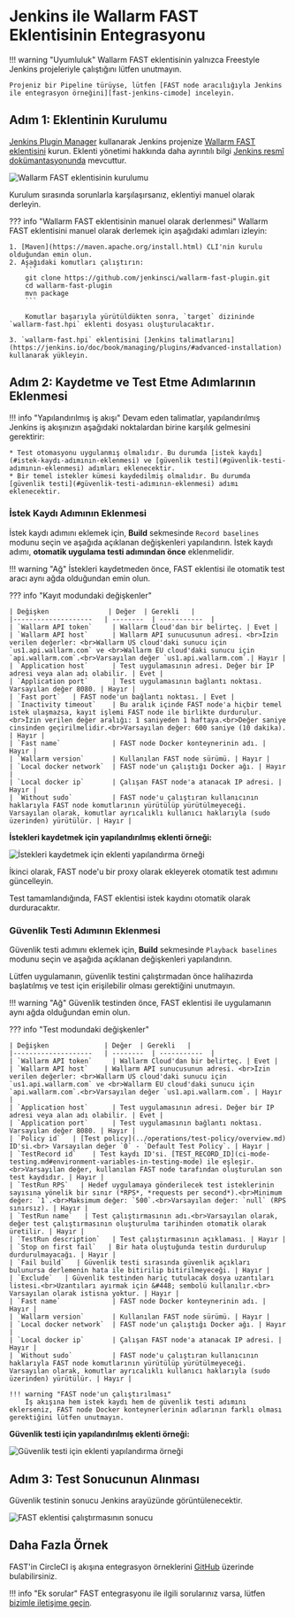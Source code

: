 [fast-node-token]:              ../operations/create-node.md
[fast-ci-mode-record]:          ci-mode-recording.md#environment-variables-in-recording-mode

[mail-to-us]:                   mailto:support@wallarm.com
[fast-examples-github]:         https://github.com/wallarm/fast-examples 

[jenkins-plugin-wallarm-fast]:   https://plugins.jenkins.io/wallarm-fast/

[jenkins-plugin-install]:       ../../images/fast/poc/common/examples/jenkins-plugin/jenkins-plugin-install.png
[jenkins-plugin-record-params]: ../../images/fast/poc/common/examples/jenkins-plugin/jenkins-plugin-record-params.png
[jenkins-plugin-playback-params]: ../../images/fast/poc/common/examples/jenkins-plugin/jenkins-plugin-playback-params.png
[jenkins-manage-plugin]:        https://jenkins.io/doc/book/managing/plugins/
[fast-example-jenkins-plugin-result]:  ../../images/fast/poc/common/examples/jenkins-plugin/jenkins-plugin-result.png
[fast-jenkins-cimode]:          examples/jenkins-cimode.md

# Jenkins ile Wallarm FAST Eklentisinin Entegrasyonu

!!! warning "Uyumluluk"
    Wallarm FAST eklentisinin yalnızca Freestyle Jenkins projeleriyle çalıştığını lütfen unutmayın.
    
    Projeniz bir Pipeline türüyse, lütfen [FAST node aracılığıyla Jenkins ile entegrasyon örneğini][fast-jenkins-cimode] inceleyin.

## Adım 1: Eklentinin Kurulumu

[Jenkins Plugin Manager][jenkins-manage-plugin] kullanarak Jenkins projenize [Wallarm FAST eklentisini][jenkins-plugin-wallarm-fast] kurun. Eklenti yönetimi hakkında daha ayrıntılı bilgi [Jenkins resmî dokümantasyonunda][jenkins-manage-plugin] mevcuttur.

![Wallarm FAST eklentisinin kurulumu][jenkins-plugin-install]

Kurulum sırasında sorunlarla karşılaşırsanız, eklentiyi manuel olarak derleyin.

??? info "Wallarm FAST eklentisinin manuel olarak derlenmesi"
    Wallarm FAST eklentisini manuel olarak derlemek için aşağıdaki adımları izleyin:

    1. [Maven](https://maven.apache.org/install.html) CLI'nin kurulu olduğundan emin olun.
    2. Aşağıdaki komutları çalıştırın:
        ```
        git clone https://github.com/jenkinsci/wallarm-fast-plugin.git
        cd wallarm-fast-plugin
        mvn package
        ```
        
        Komutlar başarıyla yürütüldükten sonra, `target` dizininde `wallarm-fast.hpi` eklenti dosyası oluşturulacaktır.

    3. `wallarm-fast.hpi` eklentisini [Jenkins talimatlarını](https://jenkins.io/doc/book/managing/plugins/#advanced-installation) kullanarak yükleyin.

## Adım 2: Kaydetme ve Test Etme Adımlarının Eklenmesi

!!! info "Yapılandırılmış iş akışı"
    Devam eden talimatlar, yapılandırılmış Jenkins iş akışınızın aşağıdaki noktalardan birine karşılık gelmesini gerektirir:

    * Test otomasyonu uygulanmış olmalıdır. Bu durumda [istek kaydı](#istek-kaydı-adımının-eklenmesi) ve [güvenlik testi](#güvenlik-testi-adımının-eklenmesi) adımları eklenecektir.
    * Bir temel istekler kümesi kaydedilmiş olmalıdır. Bu durumda [güvenlik testi](#güvenlik-testi-adımının-eklenmesi) adımı eklenecektir.

### İstek Kaydı Adımının Eklenmesi

İstek kaydı adımını eklemek için, **Build** sekmesinde `Record baselines` modunu seçin ve aşağıda açıklanan değişkenleri yapılandırın. İstek kaydı adımı, **otomatik uygulama testi adımından önce** eklenmelidir.

!!! warning "Ağ"
    İstekleri kaydetmeden önce, FAST eklentisi ile otomatik test aracı aynı ağda olduğundan emin olun.

??? info "Kayıt modundaki değişkenler"

    | Değişken               | Değer  | Gerekli   |
    |--------------------   | --------  | -----------  |
    | `Wallarm API token`     | Wallarm Cloud'dan bir belirteç. | Evet |
    | `Wallarm API host`      | Wallarm API sunucusunun adresi. <br>İzin verilen değerler: <br>Wallarm US cloud'daki sunucu için `us1.api.wallarm.com` ve <br>Wallarm EU cloud'daki sunucu için `api.wallarm.com`.<br>Varsayılan değer `us1.api.wallarm.com`.| Hayır |
    | `Application host`      | Test uygulamasının adresi. Değer bir IP adresi veya alan adı olabilir. | Evet |
    | `Application port`      | Test uygulamasının bağlantı noktası. Varsayılan değer 8080. | Hayır |
    | `Fast port`   | FAST node'un bağlantı noktası. | Evet |
    | `Inactivity timeout`    | Bu aralık içinde FAST node'a hiçbir temel istek ulaşmazsa, kayıt işlemi FAST node ile birlikte durdurulur.<br>İzin verilen değer aralığı: 1 saniyeden 1 haftaya.<br>Değer saniye cinsinden geçirilmelidir.<br>Varsayılan değer: 600 saniye (10 dakika). | Hayır |
    | `Fast name`             | FAST node Docker konteynerinin adı. | Hayır |
    | `Wallarm version`       | Kullanılan FAST node sürümü. | Hayır |
    | `Local docker network`  | FAST node'un çalıştığı Docker ağı. | Hayır |
    | `Local docker ip`       | Çalışan FAST node'a atanacak IP adresi. | Hayır |
    | `Without sudo`          | FAST node'u çalıştıran kullanıcının haklarıyla FAST node komutlarının yürütülüp yürütülmeyeceği. Varsayılan olarak, komutlar ayrıcalıklı kullanıcı haklarıyla (sudo üzerinden) yürütülür. | Hayır |

**İstekleri kaydetmek için yapılandırılmış eklenti örneği:**

![İstekleri kaydetmek için eklenti yapılandırma örneği][jenkins-plugin-record-params]

İkinci olarak, FAST node'u bir proxy olarak ekleyerek otomatik test adımını güncelleyin.

Test tamamlandığında, FAST eklentisi istek kaydını otomatik olarak durduracaktır.

### Güvenlik Testi Adımının Eklenmesi

Güvenlik testi adımını eklemek için, **Build** sekmesinde `Playback baselines` modunu seçin ve aşağıda açıklanan değişkenleri yapılandırın. 

Lütfen uygulamanın, güvenlik testini çalıştırmadan önce halihazırda başlatılmış ve test için erişilebilir olması gerektiğini unutmayın.

!!! warning "Ağ"
    Güvenlik testinden önce, FAST eklentisi ile uygulamanın aynı ağda olduğundan emin olun.

??? info "Test modundaki değişkenler"

    | Değişken              | Değer  | Gerekli   |
    |--------------------   | --------  | -----------  |
    | `Wallarm API token`     | Wallarm Cloud'dan bir belirteç. | Evet |
    | `Wallarm API host`    | Wallarm API sunucusunun adresi. <br>İzin verilen değerler: <br>Wallarm US cloud'daki sunucu için `us1.api.wallarm.com` ve <br>Wallarm EU cloud'daki sunucu için `api.wallarm.com`.<br>Varsayılan değer `us1.api.wallarm.com`. | Hayır |
    | `Application host`      | Test uygulamasının adresi. Değer bir IP adresi veya alan adı olabilir. | Evet |
    | `Application port`      | Test uygulamasının bağlantı noktası. Varsayılan değer 8080. | Hayır |
    | `Policy id`   | [Test policy](../operations/test-policy/overview.md) ID'si.<br> Varsayılan değer `0` - `Default Test Policy`. | Hayır |
    | `TestRecord id`    | Test kaydı ID'si. [TEST_RECORD_ID](ci-mode-testing.md#environment-variables-in-testing-mode) ile eşleşir.<br>Varsayılan değer, kullanılan FAST node tarafından oluşturulan son test kaydıdır. | Hayır |
    | `TestRun RPS`   | Hedef uygulamaya gönderilecek test isteklerinin sayısına yönelik bir sınır (*RPS*, *requests per second*).<br>Minimum değer: `1`.<br>Maksimum değer: `500`.<br>Varsayılan değer: `null` (RPS sınırsız). | Hayır |
    | `TestRun name`   | Test çalıştırmasının adı.<br>Varsayılan olarak, değer test çalıştırmasının oluşturulma tarihinden otomatik olarak üretilir. | Hayır |
    | `TestRun description`   | Test çalıştırmasının açıklaması. | Hayır |
    | `Stop on first fail`   | Bir hata oluştuğunda testin durdurulup durdurulmayacağı. | Hayır |
    | `Fail build`   | Güvenlik testi sırasında güvenlik açıkları bulunursa derlemenin hata ile bitirilip bitirilmeyeceği. | Hayır |
    | `Exclude`   | Güvenlik testinden hariç tutulacak dosya uzantıları listesi.<br>Uzantıları ayırmak için &#448; sembolü kullanılır.<br> Varsayılan olarak istisna yoktur. | Hayır |
    | `Fast name`             | FAST node Docker konteynerinin adı. | Hayır |
    | `Wallarm version`       | Kullanılan FAST node sürümü. | Hayır |
    | `Local docker network`  | FAST node'un çalıştığı Docker ağı. | Hayır |
    | `Local docker ip`       | Çalışan FAST node'a atanacak IP adresi. | Hayır |
    | `Without sudo`          | FAST node'u çalıştıran kullanıcının haklarıyla FAST node komutlarının yürütülüp yürütülmeyeceği. Varsayılan olarak, komutlar ayrıcalıklı kullanıcı haklarıyla (sudo üzerinden) yürütülür. | Hayır |

    !!! warning "FAST node'un çalıştırılması"
        İş akışına hem istek kaydı hem de güvenlik testi adımını eklerseniz, FAST node Docker konteynerlerinin adlarının farklı olması gerektiğini lütfen unutmayın.

**Güvenlik testi için yapılandırılmış eklenti örneği:**

![Güvenlik testi için eklenti yapılandırma örneği][jenkins-plugin-playback-params]

## Adım 3: Test Sonucunun Alınması

Güvenlik testinin sonucu Jenkins arayüzünde görüntülenecektir.

![FAST eklentisi çalıştırmasının sonucu][fast-example-jenkins-plugin-result]

## Daha Fazla Örnek

FAST'in CircleCI iş akışına entegrasyon örneklerini [GitHub][fast-examples-github] üzerinde bulabilirsiniz.

!!! info "Ek sorular"
    FAST entegrasyonu ile ilgili sorularınız varsa, lütfen [bizimle iletişime geçin][mail-to-us].